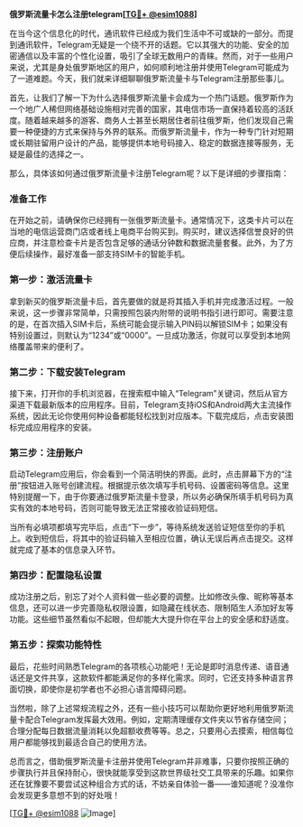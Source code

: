**俄罗斯流量卡怎么注册telegram[[TG💪+ @esim1088](https://t.me/s/esim1088)]**

在当今这个信息化的时代，通讯软件已经成为我们生活中不可或缺的一部分。而提到通讯软件，Telegram无疑是一个绕不开的话题。它以其强大的功能、安全的加密通信以及丰富的个性化设置，吸引了全球无数用户的青睐。然而，对于一些用户来说，尤其是身处俄罗斯地区的用户，如何顺利地注册并使用Telegram可能成为了一道难题。今天，我们就来详细聊聊俄罗斯流量卡与Telegram注册那些事儿。

首先，让我们了解一下为什么选择俄罗斯流量卡会成为一个热门话题。俄罗斯作为一个地广人稀但网络基础设施相对完善的国家，其电信市场一直保持着较高的活跃度。随着越来越多的游客、商务人士甚至长期居住者前往俄罗斯，他们发现自己需要一种便捷的方式来保持与外界的联系。而俄罗斯流量卡，作为一种专门针对短期或长期驻留用户设计的产品，能够提供本地号码接入、稳定的数据连接等服务，无疑是最佳的选择之一。

那么，具体该如何通过俄罗斯流量卡注册Telegram呢？以下是详细的步骤指南：

### 准备工作

在开始之前，请确保你已经拥有一张俄罗斯流量卡。通常情况下，这类卡片可以在当地的电信运营商门店或者线上电商平台购买到。购买时，建议选择信誉良好的供应商，并注意检查卡片是否包含足够的通话分钟数和数据流量套餐。此外，为了方便后续操作，最好准备一部支持SIM卡的智能手机。

### 第一步：激活流量卡

拿到新买的俄罗斯流量卡后，首先要做的就是将其插入手机并完成激活过程。一般来说，这一步骤非常简单，只需按照包装内附带的说明书指引进行即可。需要注意的是，在首次插入SIM卡后，系统可能会提示输入PIN码以解锁SIM卡；如果没有特别设置过，则默认为“1234”或“0000”。一旦成功激活，你就可以享受到本地网络覆盖带来的便利了。

### 第二步：下载安装Telegram

接下来，打开你的手机浏览器，在搜索框中输入“Telegram”关键词，然后从官方渠道下载最新版本的应用程序。目前，Telegram支持iOS和Android两大主流操作系统，因此无论你使用何种设备都能轻松找到对应版本。下载完成后，点击安装图标完成应用程序的安装。

### 第三步：注册账户

启动Telegram应用后，你会看到一个简洁明快的界面。此时，点击屏幕下方的“注册”按钮进入账号创建流程。根据提示依次填写手机号码、设置密码等信息。这里特别提醒一下，由于你要通过俄罗斯流量卡登录，所以务必确保所填手机号码为真实有效的本地号码，否则可能导致无法正常接收验证码短信。

当所有必填项都填写完毕后，点击“下一步”，等待系统发送验证短信至你的手机上。收到短信后，将其中的验证码输入至相应位置，确认无误后再点击提交。这样就完成了基本的信息录入环节。

### 第四步：配置隐私设置

成功注册之后，别忘了对个人资料做一些必要的调整。比如修改头像、昵称等基本信息，还可以进一步完善隐私权限设置，如隐藏在线状态、限制陌生人添加好友等功能。这些细节虽然看似不起眼，但却能大大提升你在平台上的安全感和舒适度。

### 第五步：探索功能特性

最后，花些时间熟悉Telegram的各项核心功能吧！无论是即时消息传递、语音通话还是文件共享，这款软件都能满足你的多样化需求。同时，它还支持多种语言界面切换，即使你是初学者也不必担心语言障碍问题。

当然啦，除了上述常规流程之外，还有一些小技巧可以帮助你更好地利用俄罗斯流量卡配合Telegram发挥最大效用。例如，定期清理缓存文件夹以节省存储空间；合理分配每日数据流量消耗以免超额收费等等。总之，只要用心去摸索，相信每位用户都能够找到最适合自己的使用方法。

总而言之，借助俄罗斯流量卡注册并使用Telegram并非难事，只要你按照正确的步骤执行并且保持耐心，很快就能享受到这款世界级社交工具带来的乐趣。如果你还在犹豫要不要尝试这种组合方式的话，不妨亲自体验一番——谁知道呢？没准你会发现更多意想不到的好处哦！

[[TG💪+ @esim1088](https://t.me/s/esim1088) ![Image](https://i.postimg.cc/4NQfJmqS/Snipaste-2025-05-13-00-14-12.png)]